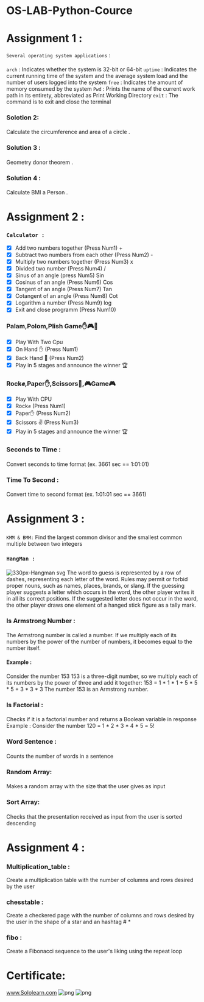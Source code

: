 # OS-LAB-Python-Cource
# Assignment 1 :
```Several operating system applications``` :
####
 ```arch``` : Indicates whether the system is 32-bit or 64-bit
 ```uptime``` : Indicates the current running time of the system and the average system load and the number of users logged into the system
```free``` : Indicates the amount of memory consumed by the system
```Pwd``` : Prints the name of the current work path in its entirety, abbreviated as Print Working Directory
```exit``` : The command is to exit and close the terminal

### Solotion 2:
#### 
Calculate the circumference and area of a circle .

### Solution 3 :
#### 
Geometry donor theorem .

### Solution 4 :
####
Calculate BMI a Person .
# Assignment 2 :
### ```Calculator :```
- [x] Add two numbers together (Press Num1) +
- [x] Subtract two numbers from each other (Press Num2) -
- [x] Multiply two numbers together (Press Num3) x
- [x] Divided two number (Press Num4) /
- [x] Sinus of an angle (press Num5) Sin
- [x] Cosinus of an angle (Press Num6) Cos
- [x] Tangent of an angle (Press Num7) Tan
- [x] Cotangent of an angle (Press Num8) Cot
- [x] Logarithm a number (Press Num9) log
- [x] Exit and close programm (Press Num10) 

### Palam,Polom,Plish   Game✋🎮🤚
- [x] Play With Two Cpu
- [x] On Hand ✋ (Press Num1)
- [x] Back Hand 🤚 (Press Num2)
- [x] Play in 5 stages and announce the winner 🏆

###  Rock✊,Paper✋,Scissors🤞,🎮Game🎮
- [x] Play With CPU
- [x] Rock✊ (Press Num1)
- [x] Paper✋ (Press Num2)
- [x] Scissors ✌️ (Press Num3)
- [x] Play in 5 stages and announce the winner 🏆

### Seconds to Time :
#### 
Convert seconds to time format (ex. 3661 sec == 1:01:01)

### Time To Second :
#### 
Convert time to second format (ex. 1:01:01 sec == 3661)
# Assignment 3 :
### 
```KMM & BMM:```
Find the largest common divisor and the smallest common multiple between two integers

### ```HangMan :```
####
![330px-Hangman svg](https://user-images.githubusercontent.com/91725214/155573188-aec5989c-ad0a-4753-b643-2e9d61f8e029.png)
The word to guess is represented by a row of dashes, representing each letter of the word. Rules may permit or forbid proper nouns, such as names, places, brands, or slang. If the guessing player suggests a letter which occurs in the word, the other player writes it in all its correct positions. If the suggested letter does not occur in the word, the other player draws one element of a hanged stick figure as a tally mark.
### Is Armstrong Number :
#### 
The Armstrong number is called a number. If we multiply each of its numbers by the power of the number of numbers, it becomes equal to the number itself.
#### Example :
#### 
Consider the number 153
153 is a three-digit number, so we multiply each of its numbers by the power of three and add it together:
153 = 1 * 1 * 1 + 5 * 5 * 5 + 3 * 3 * 3
The number 153 is an Armstrong number.

### Is Factorial :
#### 
Checks if it is a factorial number and returns a Boolean variable in response
Example :
Consider the number 120 = 1 * 2 * 3 * 4 * 5 = 5!

### Word Sentence :
#### 
Counts the number of words in a sentence
### Random Array:
####
Makes a random array with the size that the user gives as input
### Sort Array:
####
Checks that the presentation received as input from the user is sorted descending
# Assignment 4 :
### Multiplication_table :
Create a multiplication table with the number of columns and rows desired by the user
### chesstable :
Create a checkered page with the number of columns and rows desired by the user in the shape of a star and an hashtag # *
### fibo :
Create a Fibonacci sequence to the user's liking using the repeat loop



# Certificate:
<a href='https://www.sololearn.com'>www.Sololearn.com</a>
![png](https://user-images.githubusercontent.com/91725214/158021136-8cfe0576-1326-4bd1-9437-90144023403a.png)
![png](https://user-images.githubusercontent.com/91725214/158021148-b058526e-67bc-4adb-baa2-64b12a4a1beb.png)

